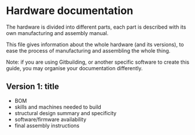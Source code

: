 # Hardware documentation

The hardware is divided into different parts, each part is described with its own manufacturing and assembly manual.

This file gives information about the whole hardware (and its versions), to ease the process of manufacturing and assembling the whole thing.

Note: if you are using Gitbuilding, or another specific software to create this guide, 
you may organise your documentation differently.

## Version 1: title

- BOM
- skills and machines needed to build
- structural design summary and specificity
- software/firmware availability
- final assembly instructions

